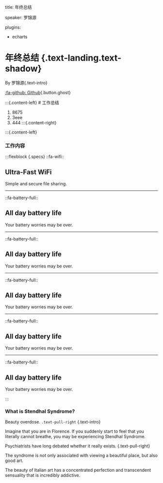 title: 年终总结

speaker: 罗锦源

plugins:

- echarts

<slide class="bg-black-blue aligncenter" image="https://source.unsplash.com/C1HhAQrbykQ/ .dark">

# 年终总结 {.text-landing.text-shadow}

By 罗锦源{.text-intro}

[:fa-github: Github](https://github.com/luo-jacky/mynote){.button.ghost}

<slide class="slide-top">
:::{.content-left}
# 工作总结

1. 8675
2. 3eee
3. 444
   :::{.content-right}

<slide image="https://webslides.tv/static/images/iphone-hand.png .right-bottom">

:::{.content-left}

### 工作内容

:::flexblock {.specs}
::fa-wifi::

## Ultra-Fast WiFi

Simple and secure file sharing.

---

::fa-battery-full::

## All day battery life

Your battery worries may be over.

---

::fa-battery-full::

## All day battery life

Your battery worries may be over.

---

::fa-battery-full::

## All day battery life

Your battery worries may be over.

---

::fa-battery-full::

## All day battery life

Your battery worries may be over.

---

::fa-battery-full::

## All day battery life

Your battery worries may be over.

:::

<slide :class="size-50">

### **What is Stendhal Syndrome?**

Beauty overdose. `.text-pull-right` {.text-intro}

Imagine that you are in Florence. If you suddenly start to feel that you literally cannot breathe, you may be experiencing Stendhal Syndrome.

Psychiatrists have long debated whether it really exists. {.text-pull-right}

The syndrome is not only associated with viewing a beautiful place, but also good art.

The beauty of Italian art has a concentrated perfection and transcendent sensuality that is incredibly addictive.
